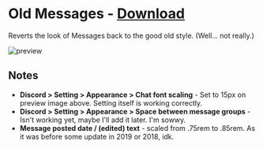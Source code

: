 # Old Messages - [Download](https://raw.githubusercontent.com/Trixlight/BDStuff/master/Themes/OldMessages/OldMessages.theme.css)

Reverts the look of Messages back to the good old style.
(Well... not really.)

![preview](https://Trixlight.github.io/BDStuff/Themes/OldMessages/Preview.png)

## Notes
* **Discord > Setting > Appearance > Chat font scaling** - Set to 15px on preview image above. Setting itself is working correctly.
* **Discord > Setting > Appearance > Space between message groups** - Isn't working yet, maybe I'll add it later. I'm sowwy.
* **Message posted date / (edited) text** - scaled from .75rem to .85rem. As it was before some update in 2019 or 2018, idk.

